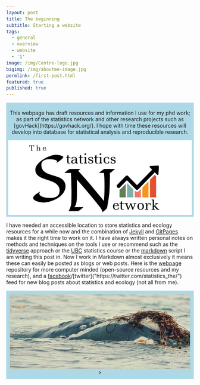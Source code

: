 ```yaml
---
layout: post
title: The beginning
subtitle: Starting a website
tags:
  - general
  - overview
  - website
  - '1'
image: /img/Centre-logo.jpg
bigimg: /img/aboutme-image.jpg
permlink: /first-post.html
featured: true
published: true
---
```


<div style="padding:5px; text-align:center; background-color:lightblue;">
  <div class="banner-content">
    <p>This webpage has draft resources and information I use for my phd work; as part of the statistics network and other research projects such as [govHack](https://govhack.org/). I hope with time these resources will develop into database for statistical analysis and reproducible research.</p>
 <img src="/img/background-image.png" alt="An orginal statistic logo" align="center" width = "600" height = "200"/>
 </div>
</div>

I have needed an accessible location to store statistics and ecology resources for a while now and the combination of [Jekyll]("https://jekyllrb.com/") and [GitPages]("https://pages.github.com/") makes it the right time to work on it. I have always written personal notes on methods and techniques on the tools I use or recommend such as the [tidyverse]("https://www.tidyverse.org/learn/") approach or the [UBC]("https://stat545.com/") statistics course or the [markdown]("https://en.wikipedia.org/wiki/Markdown") script I am writing this post in. Now I work in Markdown almost exclusively it means these can easily be posted as blogs or web posts. Here is the [webpage]("https://www.ssnhub.com/") repository for more computer minded (open-source resources and my research), and a [facebook]("https://www.facebook.com/StatisticsNetwork/")/[twitter]("https://twitter.com/statistics_the/") feed for new blog posts about statistics and ecology (not all from me).

<div style="padding:10px; text-align:center; background-color:lightblue;">
<img src="/img/background-image.jpg" alt="An orginal statistic logo" align="center" width = "600" height = "200"/>>
</div>
